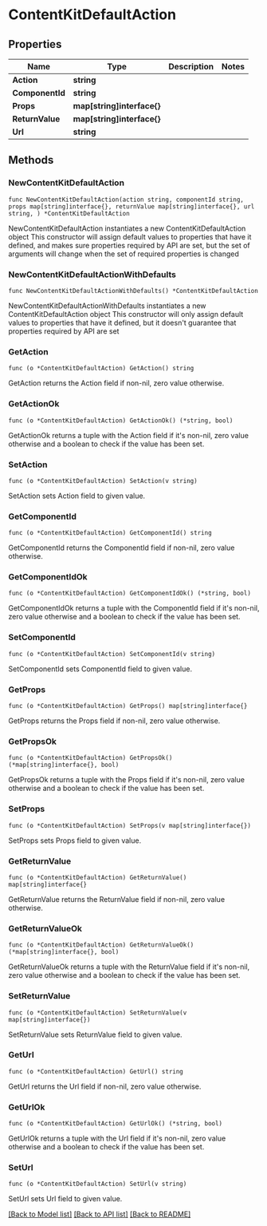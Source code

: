 # ContentKitDefaultAction

## Properties

Name | Type | Description | Notes
------------ | ------------- | ------------- | -------------
**Action** | **string** |  | 
**ComponentId** | **string** |  | 
**Props** | **map[string]interface{}** |  | 
**ReturnValue** | **map[string]interface{}** |  | 
**Url** | **string** |  | 

## Methods

### NewContentKitDefaultAction

`func NewContentKitDefaultAction(action string, componentId string, props map[string]interface{}, returnValue map[string]interface{}, url string, ) *ContentKitDefaultAction`

NewContentKitDefaultAction instantiates a new ContentKitDefaultAction object
This constructor will assign default values to properties that have it defined,
and makes sure properties required by API are set, but the set of arguments
will change when the set of required properties is changed

### NewContentKitDefaultActionWithDefaults

`func NewContentKitDefaultActionWithDefaults() *ContentKitDefaultAction`

NewContentKitDefaultActionWithDefaults instantiates a new ContentKitDefaultAction object
This constructor will only assign default values to properties that have it defined,
but it doesn't guarantee that properties required by API are set

### GetAction

`func (o *ContentKitDefaultAction) GetAction() string`

GetAction returns the Action field if non-nil, zero value otherwise.

### GetActionOk

`func (o *ContentKitDefaultAction) GetActionOk() (*string, bool)`

GetActionOk returns a tuple with the Action field if it's non-nil, zero value otherwise
and a boolean to check if the value has been set.

### SetAction

`func (o *ContentKitDefaultAction) SetAction(v string)`

SetAction sets Action field to given value.


### GetComponentId

`func (o *ContentKitDefaultAction) GetComponentId() string`

GetComponentId returns the ComponentId field if non-nil, zero value otherwise.

### GetComponentIdOk

`func (o *ContentKitDefaultAction) GetComponentIdOk() (*string, bool)`

GetComponentIdOk returns a tuple with the ComponentId field if it's non-nil, zero value otherwise
and a boolean to check if the value has been set.

### SetComponentId

`func (o *ContentKitDefaultAction) SetComponentId(v string)`

SetComponentId sets ComponentId field to given value.


### GetProps

`func (o *ContentKitDefaultAction) GetProps() map[string]interface{}`

GetProps returns the Props field if non-nil, zero value otherwise.

### GetPropsOk

`func (o *ContentKitDefaultAction) GetPropsOk() (*map[string]interface{}, bool)`

GetPropsOk returns a tuple with the Props field if it's non-nil, zero value otherwise
and a boolean to check if the value has been set.

### SetProps

`func (o *ContentKitDefaultAction) SetProps(v map[string]interface{})`

SetProps sets Props field to given value.


### GetReturnValue

`func (o *ContentKitDefaultAction) GetReturnValue() map[string]interface{}`

GetReturnValue returns the ReturnValue field if non-nil, zero value otherwise.

### GetReturnValueOk

`func (o *ContentKitDefaultAction) GetReturnValueOk() (*map[string]interface{}, bool)`

GetReturnValueOk returns a tuple with the ReturnValue field if it's non-nil, zero value otherwise
and a boolean to check if the value has been set.

### SetReturnValue

`func (o *ContentKitDefaultAction) SetReturnValue(v map[string]interface{})`

SetReturnValue sets ReturnValue field to given value.


### GetUrl

`func (o *ContentKitDefaultAction) GetUrl() string`

GetUrl returns the Url field if non-nil, zero value otherwise.

### GetUrlOk

`func (o *ContentKitDefaultAction) GetUrlOk() (*string, bool)`

GetUrlOk returns a tuple with the Url field if it's non-nil, zero value otherwise
and a boolean to check if the value has been set.

### SetUrl

`func (o *ContentKitDefaultAction) SetUrl(v string)`

SetUrl sets Url field to given value.



[[Back to Model list]](../README.md#documentation-for-models) [[Back to API list]](../README.md#documentation-for-api-endpoints) [[Back to README]](../README.md)



